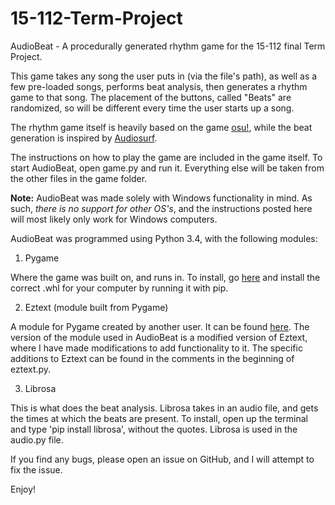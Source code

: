 # 15-112-Term-Project
AudioBeat - A procedurally generated rhythm game for the 15-112 final Term Project.

This game takes any song the user puts in (via the file's path), as well as a few pre-loaded songs, performs beat analysis, then generates a rhythm game to that song. The placement of the buttons, called "Beats" are randomized, so will be different every time the user starts up a song.

The rhythm game itself is heavily based on the game [osu!](http://osu.ppy.sh/), while the beat generation is inspired by [Audiosurf](http://www.audio-surf.com/).

The instructions on how to play the game are included in the game itself. To start AudioBeat, open game.py and run it. Everything else will be taken from the other files in the game folder.

**Note:** AudioBeat was made solely with Windows functionality in mind. As such, *there is no support for other OS's*, and the instructions posted here will most likely only work for Windows computers.

AudioBeat was programmed using Python 3.4, with the following modules:

1. Pygame

  Where the game was built on, and runs in. To install, go [here](http://www.lfd.uci.edu/~gohlke/pythonlibs/#pygame) and install the correct .whl for your computer by running it with pip.

2. Eztext (module built from Pygame)

  A module for Pygame created by another user. It can be found [here](http://pygame.org/project-EzText-920-.html). The version of the module used in AudioBeat is a modified version of Eztext, where I have made modifications to add functionality to it. The specific additions to Eztext can be found in the comments in the beginning of eztext.py.

3. Librosa
  
  This is what does the beat analysis. Librosa takes in an audio file, and gets the times at which the beats are present. To install, open up the terminal and type 'pip install librosa', without the quotes. Librosa is used in the audio.py file.
  
If you find any bugs, please open an issue on GitHub, and I will attempt to fix the issue.

Enjoy!
